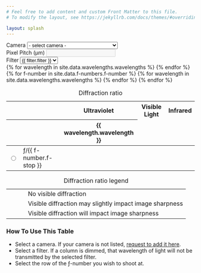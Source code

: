 ```yaml
---
# Feel free to add content and custom Front Matter to this file.
# To modify the layout, see https://jekyllrb.com/docs/themes/#overriding-theme-defaults

layout: splash
---
```


<form>

<div id="top-fields">

<div class="column">
  <label for="camera" id="camera-label">Camera</label>
  <select name="camera" id="camera" onchange="updatePitch()">
    <option value="">- select camera -</option>
    {% for camera in site.data.cameras.cameras %}
    <option value="{{ camera.pitch }}">{{ camera.make }} {{ camera.model }}</option>
    {% endfor %}
  </select>
</div>

<div class="column">
  <label for="pitch" id="pitch-label">Pixel Pitch (μm)</label>
  <input type="text" id="pitch" name="pitch" disabled>
</div>

<div class="column">
  <label for="filter" id="filter-label">Filter</label>
  <select name="filter" id="filter" onchange="updateFilter(this)">
    {% for filter in site.data.filters.filters %}
    <option value="{{ filter.wavelengths }}">{{ filter.filter }}</option>
    {% endfor %}
  </select>
</div>

</div>

<table id="diff-table">
<caption>Diffraction ratio</caption>
<colgroup>
    <col span="2">
    <col span="11">
</colgroup>
<thead>
  <tr>
    <th colspan="2"></th>
    <th colspan="2" id="uv">Ultraviolet</th>
    <th colspan="5" id="visible">Visible Light</th>
    <th colspan="4" id="ir">Infrared</th>
  </tr>
  <tr>
    <th colspan="2"></th>
    {% for wavelength in site.data.wavelengths.wavelengths %}
      <th id="w{{ wavelength.wavelength }}">{{ wavelength.wavelength }}</th>
    {% endfor %}
  </tr>
</thead>
<tbody>
  {% for f-number in site.data.f-numbers.f-number %}
    <tr id="row{{ f-number.f-stop }}">
      <td><input type="radio" id="rf-number" name="rf-number" value="{{ f-number.f-stop }}" onchange="highlightRow(this)"></td>
      <td>ƒ/{{ f-number.f-stop }}</td>
      {% for wavelength in site.data.wavelengths.wavelengths %}
        <td id="{{ f-number.f-stop }}-{{ wavelength.wavelength }}" class="w{{ wavelength.wavelength }}"></td>
      {% endfor %}
    </tr>
  {% endfor %}
</tbody>
</table>

</form>

<table id="legend-table">
<caption>Diffraction ratio legend</caption>
<colgroup>
    <col style="width: 50px">
    <col>
</colgroup>
<tr>
  <td class="good"></td>
  <td>No visible diffraction</td>
</tr>
<tr>
  <td class="maybe"></td>
  <td>Visible diffraction may slightly impact image sharpness</td>
</tr>
<tr>
  <td class="bad"></td>
  <td>Visible diffraction will impact image sharpness</td>
</tr>
</table>

### How To Use This Table

- Select a camera. If your camera is not listed, [request to add it here](/cameras/).
- Select a filter. If a column is dimmed, that wavelength of light will not be transmitted by the selected filter.
- Select the row of the ƒ-number you wish to shoot at.
